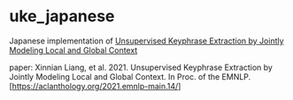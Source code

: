 # uke_japanese

Japanese implementation of [Unsupervised Keyphrase Extraction by Jointly Modeling Local and Global Context](https://github.com/xnliang98/uke_ccrank)

paper: Xinnian Liang, et al. 2021. Unsupervised Keyphrase Extraction by Jointly Modeling Local and Global Context. In Proc. of the EMNLP. [https://aclanthology.org/2021.emnlp-main.14/]

